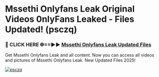 # Mssethi Onlyfans Leak Original Videos 0nlyFans Leaked - Files Updated! (psczq)

<h3>🔴 CLICK HERE 🌐==►► <a href="https://tinyurl.com/2wckxsce" rel="nofollow">Mssethi Onlyfans Leak Updated Files</a></h3>

Get Mssethi Onlyfans Leak and all content. Now you can access all videos and pictures of Mssethi Onlyfans Leak. New Updated Files 2025!

[![psczq](https://i.imgur.com/AFduVYN.gif)](https://tinyurl.com/2wckxsce)
